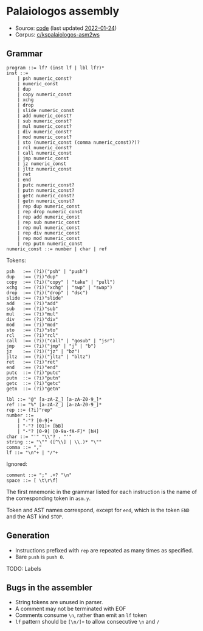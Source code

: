 # Palaiologos assembly

- Source: [code](https://github.com/kspalaiologos/asm2ws)
  (last updated [2022-01-24](https://github.com/kspalaiologos/asm2ws/tree/92e33991c5465ec108206db1f028816d3d1e64d6))
- Corpus: [c/kspalaiologos-asm2ws](https://github.com/wspace/corpus/blob/main/c/kspalaiologos-asm2ws/project.json)

## Grammar

```bnf
program ::= lf? (inst lf | lbl lf?)*
inst ::=
    | psh numeric_const?
    | numeric_const
    | dup
    | copy numeric_const
    | xchg
    | drop
    | slide numeric_const
    | add numeric_const?
    | sub numeric_const?
    | mul numeric_const?
    | div numeric_const?
    | mod numeric_const?
    | sto (numeric_const (comma numeric_const)?)?
    | rcl numeric_const?
    | call numeric_const
    | jmp numeric_const
    | jz numeric_const
    | jltz numeric_const
    | ret
    | end
    | putc numeric_const?
    | putn numeric_const?
    | getc numeric_const?
    | getn numeric_const?
    | rep dup numeric_const
    | rep drop numeric_const
    | rep add numeric_const
    | rep sub numeric_const
    | rep mul numeric_const
    | rep div numeric_const
    | rep mod numeric_const
    | rep putn numeric_const
numeric_const ::= number | char | ref
```

Tokens:

```bnf
psh   :== (?i)("psh" | "push")
dup   :== (?i)"dup"
copy  :== (?i)("copy" | "take" | "pull")
xchg  :== (?i)("xchg" | "swp" | "swap")
drop  :== (?i)("drop" | "dsc")
slide :== (?i)"slide"
add   :== (?i)"add"
sub   :== (?i)"sub"
mul   :== (?i)"mul"
div   :== (?i)"div"
mod   :== (?i)"mod"
sto   :== (?i)"sto"
rcl   :== (?i)"rcl"
call  :== (?i)("call" | "gosub" | "jsr")
jmp   :== (?i)("jmp" | "j" | "b")
jz    :== (?i)("jz" | "bz")
jltz  :== (?i)("jltz" | "bltz")
ret   :== (?i)"ret"
end   :== (?i)"end"
putc  ::= (?i)"putc"
putn  ::= (?i)"putn"
getc  ::= (?i)"getc"
getn  ::= (?i)"getn"

lbl ::= "@" [a-zA-Z_] [a-zA-Z0-9_]*
ref ::= "%" [a-zA-Z_] [a-zA-Z0-9_]*
rep ::= (?i)"rep"
number ::=
    | "-"? [0-9]+
    | "-"? [01]+ [bB]
    | "-"? [0-9] [0-9a-fA-F]* [hH]
char ::= "'" "\\"? . "'"
string ::= "\"" ([^\\] | \\.)* "\""
comma ::= ","
lf ::= "\n"+ | "/"+
```

Ignored:

```bnf
comment ::= ";" .+? "\n"
space ::= [ \t\r\f]
```

The first mnemonic in the grammar listed for each instruction is the name of the
corresponding token in `asm.y`.

Token and AST names correspond, except for `end`, which is the token `END` and
the AST kind `STOP`.

## Generation

- Instructions prefixed with `rep` are repeated as many times as specified.
- Bare `push` is `push 0`.

TODO: Labels

## Bugs in the assembler

- String tokens are unused in parser.
- A comment may not be terminated with EOF
- Comments consume `\n`, rather than emit an `lf` token
- `lf` pattern should be `[\n/]+` to allow consecutive `\n` and `/`
